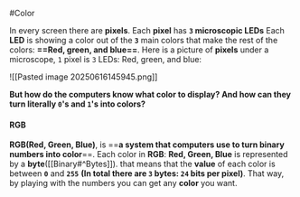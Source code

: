 #Color

In every screen there are **pixels**. Each **pixel** has **`3` microscopic LEDs** Each **LED** is showing a color out of the **`3`** main colors that make the rest of the colors: **==Red, green, and blue==**. Here is a picture of **pixels** under a microscope, `1` pixel is `3` LEDs: Red, green, and blue:

![[Pasted image 20250616145945.png]]

**But how do the computers know what color to display? And how can they turn literally `0`'s and `1`'s into colors?**

#### **RGB**
**RGB(Red, Green, Blue)**, is ==**a system that computers use to turn binary numbers into color**==. Each color in **RGB**: **Red, Green, Blue** is represented by a **byte**([[Binary#^Bytes]]). that means that the **value** of each color is 
between **`0`** and **`255`** **(In total there are `3` bytes: `24` bits per pixel)**. 
That way, by playing with the numbers you can get any **color** you want.